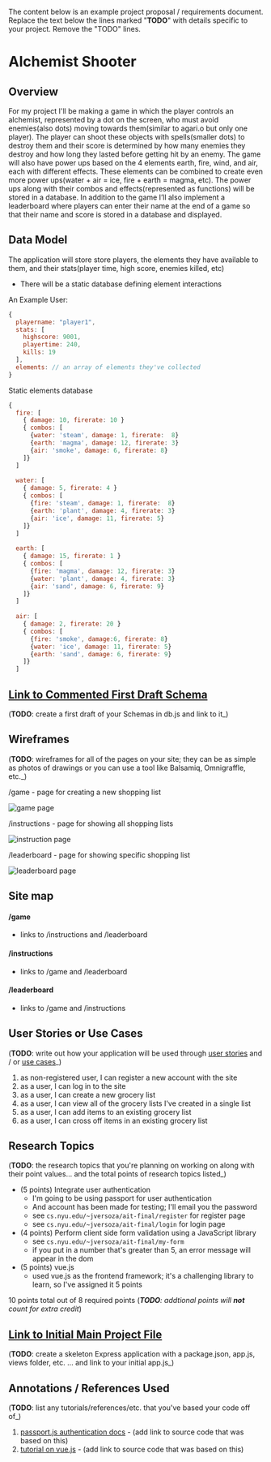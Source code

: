 The content below is an example project proposal / requirements document. Replace the text below the lines marked "__TODO__" with details specific to your project. Remove the "TODO" lines.


# Alchemist Shooter

## Overview

For my project I'll be making a game in which the player controls an alchemist, represented by a dot on the screen, who must avoid enemies(also dots) moving towards them(similar to agari.o but only one player). The player can shoot these objects with spells(smaller dots) to destroy them and their score is determined by how many enemies they destroy and how long they lasted before getting hit by an enemy. The game will also have power ups based on the 4 elements earth, fire, wind, and air, each with different effects. These elements can be combined to create even more power ups(water + air = ice, fire + earth = magma, etc). The power ups along with their combos and effects(represented as functions) will be stored in a database. In addition to the game I’ll also implement a leaderboard where players can enter their name at the end of a game so that their name and score is stored in a database and displayed.




## Data Model


The application will store store players, the elements they have available to them, and their stats(player time, high score, enemies killed, etc)

* There will be a static database defining element interactions


An Example User:

```javascript
{
  playername: "player1",
  stats: [
    highscore: 9001,
    playertime: 240,
    kills: 19
  ],
  elements: // an array of elements they've collected
}
```

Static elements database

```javascript
{
  fire: [
    { damage: 10, firerate: 10 }
    { combos: [
      {water: 'steam', damage: 1, firerate:  8}
      {earth: 'magma', damage: 12, firerate: 3}
      {air: 'smoke', damage: 6, firerate: 8}
    ]}
  ]
  
  water: [
    { damage: 5, firerate: 4 }
    { combos: [
      {fire: 'steam', damage: 1, firerate:  8}
      {earth: 'plant', damage: 4, firerate: 3}
      {air: 'ice', damage: 11, firerate: 5}
    ]}
  ]
  
  earth: [
    { damage: 15, firerate: 1 }
    { combos: [
      {fire: 'magma', damage: 12, firerate: 3}
      {water: 'plant', damage: 4, firerate: 3}
      {air: 'sand', damage: 6, firerate: 9}
    ]}
  ]
  
  air: [
    { damage: 2, firerate: 20 }
    { combos: [
      {fire: 'smoke', damage:6, firerate: 8}
      {water: 'ice', damage: 11, firerate: 5}
      {earth: 'sand', damage: 6, firerate: 9}
    ]}
  ]
```


## [Link to Commented First Draft Schema](db.js) 

(__TODO__: create a first draft of your Schemas in db.js and link to it_)

## Wireframes

(__TODO__: wireframes for all of the pages on your site; they can be as simple as photos of drawings or you can use a tool like Balsamiq, Omnigraffle, etc._)

/game - page for creating a new shopping list

![game page](https://github.com/[Tosin-Adesina]/[final-project-Tosin-Adesina]/blob/[master]/game_page.jpg?raw=true)

/instructions - page for showing all shopping lists

![instruction page](public\imgs\instructions_page.jpg)

/leaderboard - page for showing specific shopping list

![leaderboard page](public\imgs\leaderboard_page.jpg)

## Site map

#### /game
- links to /instructions and /leaderboard

#### /instructions
- links to /game and /leaderboard

#### /leaderboard
- links to /game and /instructions


## User Stories or Use Cases

(__TODO__: write out how your application will be used through [user stories](http://en.wikipedia.org/wiki/User_story#Format) and / or [use cases](https://www.mongodb.com/download-center?jmp=docs&_ga=1.47552679.1838903181.1489282706#previous)_)

1. as non-registered user, I can register a new account with the site
2. as a user, I can log in to the site
3. as a user, I can create a new grocery list
4. as a user, I can view all of the grocery lists I've created in a single list
5. as a user, I can add items to an existing grocery list
6. as a user, I can cross off items in an existing grocery list

## Research Topics

(__TODO__: the research topics that you're planning on working on along with their point values... and the total points of research topics listed_)

* (5 points) Integrate user authentication
    * I'm going to be using passport for user authentication
    * And account has been made for testing; I'll email you the password
    * see <code>cs.nyu.edu/~jversoza/ait-final/register</code> for register page
    * see <code>cs.nyu.edu/~jversoza/ait-final/login</code> for login page
* (4 points) Perform client side form validation using a JavaScript library
    * see <code>cs.nyu.edu/~jversoza/ait-final/my-form</code>
    * if you put in a number that's greater than 5, an error message will appear in the dom
* (5 points) vue.js
    * used vue.js as the frontend framework; it's a challenging library to learn, so I've assigned it 5 points

10 points total out of 8 required points (___TODO__: addtional points will __not__ count for extra credit_)


## [Link to Initial Main Project File](app.js) 

(__TODO__: create a skeleton Express application with a package.json, app.js, views folder, etc. ... and link to your initial app.js_)

## Annotations / References Used

(__TODO__: list any tutorials/references/etc. that you've based your code off of_)

1. [passport.js authentication docs](http://passportjs.org/docs) - (add link to source code that was based on this)
2. [tutorial on vue.js](https://vuejs.org/v2/guide/) - (add link to source code that was based on this)

